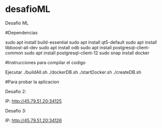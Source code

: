 # desafioML
Desafio ML

#Dependencias

sudo apt install build-essential 
sudo apt install qt5-default 
sudo apt install libboost-all-dev 
sudo apt install odb
sudo apt install postgresql-client-common 
sudo apt install postgresql-client-12
sudo snap install docker



#Instrucciones para compilar el codigo

Ejecutar 
./buildAll.sh
./dockerDB.sh
./startDocker.sh
./createDB.sh


#Para probar la aplicacion

Desafio 2:

IP: http://45.79.51.20:34125

Desafio 3:

IP: http://45.79.51.20:34126
